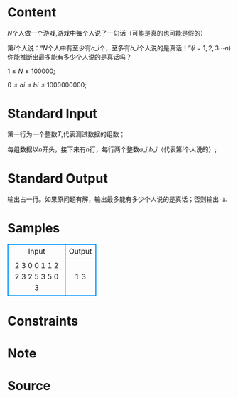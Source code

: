 
# Content

$N$个人做一个游戏,游戏中每个人说了一句话（可能是真的也可能是假的）

第$i$个人说：“$N$个人中有至少有$a\_i$个，至多有$b\_i$个人说的是真话！”($i = 1, 2, 3\cdots n$)你能推断出最多能有多少个人说的是真话吗？

$1\leq N\leq 100000$;

$0\leq ai\leq bi\leq 1000000000$;

# Standard Input

第一行为一个整数$T$,代表测试数据的组数；

每组数据以$n$开头，接下来有$n$行，每行两个整数$a\_i$,$b\_i$（代表第$i$个人说的）;

# Standard Output

输出占一行。如果原问题有解，输出最多能有多少个人说的是真话；否则输出`-1`.

# Samples

<style>
        table,table tr th, table tr td { border:1px solid #0094ff; }
        table { width: 200px; min-height: 25px; line-height: 25px; text-align: center; border-collapse: collapse;}   
    </style>
<table>
	<tr>
		<td>Input</td>
		<td>Output</td>
	</tr>
<tr><td>2
3
0 0
1 1
2 2
3
2 5
3 5
0 3</td><td>1
3</td></tr></table>


# Constraints



# Note



# Source


